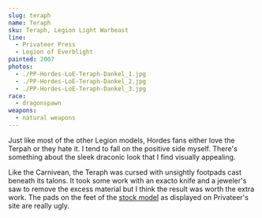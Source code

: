 ```yaml
---
slug: teraph
name: Teraph
sku: Teraph, Legion Light Warbeast
line:
  - Privateer Press
  - Legion of Everblight
painted: 2007
photos:
  - ./PP-Hordes-LoE-Teraph-Dankel_1.jpg
  - ./PP-Hordes-LoE-Teraph-Dankel_2.jpg
  - ./PP-Hordes-LoE-Teraph-Dankel_3.jpg
race:
  - dragonspawn
weapons:
  - natural weapons
---
```


Just like most of the other Legion models, Hordes fans either love the Terpah or they hate it. I tend to fall on the positive side myself. There's something about the sleek draconic look that I find visually appealing.

Like the Carnivean, the Teraph was cursed with unsightly footpads cast beneath its talons. It took some work with an exacto knife and a jeweler's saw to remove the excess material but I think the result was worth the extra work. The pads on the feet of the [stock model](http://privateerpress.com/hordes/gallery/legion-of-everblight/warbeasts/teraph) as displayed on Privateer's site are really ugly.
